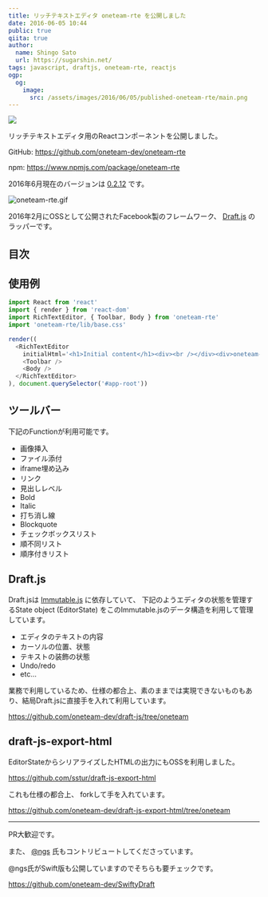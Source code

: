 ```yaml
---
title: リッチテキストエディタ oneteam-rte を公開しました
date: 2016-06-05 10:44
public: true
qiita: true
author:
  name: Shingo Sato
  url: https://sugarshin.net/
tags: javascript, draftjs, oneteam-rte, reactjs
ogp:
  og:
    image:
      src: /assets/images/2016/06/05/published-oneteam-rte/main.png
---
```


![](/assets/images/2016/06/05/published-oneteam-rte/main.png)

リッチテキストエディタ用のReactコンポーネントを公開しました。

GitHub: https://github.com/oneteam-dev/oneteam-rte

npm: https://www.npmjs.com/package/oneteam-rte

2016年6月現在のバージョンは [0.2.12](https://github.com/oneteam-dev/oneteam-rte/releases/tag/v0.2.12) です。

![oneteam-rte.gif](/assets/images/2016/06/05/published-oneteam-rte/oneteam-rte.gif)

2016年2月にOSSとして公開されたFacebook製のフレームワーク、 [Draft.js](https://facebook.github.io/draft-js/) のラッパーです。

## 目次

## 使用例

```js
import React from 'react'
import { render } from 'react-dom'
import RichTextEditor, { Toolbar, Body } from 'oneteam-rte'
import 'oneteam-rte/lib/base.css'

render((
  <RichTextEditor
    initialHtml='<h1>Initial content</h1><div><br /></div><div>oneteam-rte</div>'>
    <Toolbar />
    <Body />
  </RichTextEditor>
), document.querySelector('#app-root'))
```

## ツールバー

下記のFunctionが利用可能です。

- 画像挿入
- ファイル添付
- iframe埋め込み
- リンク
- 見出しレベル
- Bold
- Italic
- 打ち消し線
- Blockquote
- チェックボックスリスト
- 順不同リスト
- 順序付きリスト

## Draft.js

Draft.jsは [Immutable.js](https://facebook.github.io/immutable-js/) に依存していて、
下記のようエディタの状態を管理するState object (EditorState) をこのImmutable.jsのデータ構造を利用して管理しています。

- エディタのテキストの内容
- カーソルの位置、状態
- テキストの装飾の状態
- Undo/redo
- etc...

業務で利用しているため、仕様の都合上、素のままでは実現できないものもあり、結局Draft.jsに直接手を入れて利用しています。

https://github.com/oneteam-dev/draft-js/tree/oneteam

## draft-js-export-html

EditorStateからシリアライズしたHTMLの出力にもOSSを利用しました。

https://github.com/sstur/draft-js-export-html

これも仕様の都合上、 forkして手を入れています。

https://github.com/oneteam-dev/draft-js-export-html/tree/oneteam

***

PR大歓迎です。

また、 [@ngs](https://ngs.io/) 氏もコントリビュートしてくださっています。

@ngs氏がSwift版も公開していますのでそちらも要チェックです。

https://github.com/oneteam-dev/SwiftyDraft
